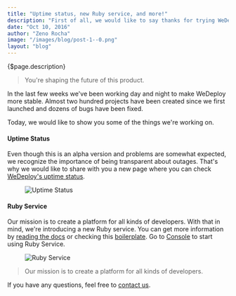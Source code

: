 ```yaml
---
title: "Uptime status, new Ruby service, and more!"
description: "First of all, we would like to say thanks for trying WeDeploy! You're shaping the future of this product, so we appreciate you taking the time to provide some feedback."
date: "Oct 10, 2016"
author: "Zeno Rocha"
image: "/images/blog/post-1--0.png"
layout: "blog"
---
```


<article>

{$page.description}

> You're shaping the future of this product.

In the last few weeks we've been working day and night to make WeDeploy more stable. Almost two hundred projects have been created since we first launched and dozens of bugs have been fixed.

Today, we would like to show you some of the things we're working on.

#### Uptime Status

Even though this is an alpha version and problems are somewhat expected, we recognize the importance of being transparent about outages. That's why we would like to share with you a new page where you can check [WeDeploy's uptime status](https://status.wedeploy.com/).

<figure>
	<img src="../images/blog/post-1--0.png" alt="Uptime Status">
</figure>

#### Ruby Service

Our mission is to create a platform for all kinds of developers. With that in mind, we're introducing a new Ruby service. You can get more information by [reading the docs](/docs/other/ruby/) or checking this [boilerplate](https://github.com/wedeploy/boilerplate-ruby). Go to [Console](https://console.wedeploy.com) to start using Ruby Service.

<figure>
	<img class="original-size" src="../images/blog/post-1--1.png" srcset="../images/blog/post-1--1.png 1x, ../images/blog/post-1--1-2x.png 2x" alt="Ruby Service">
</figure>

> Our mission is to create a platform for all kinds of developers.

If you have any questions, feel free to [contact us](https://chat.wedeploy.com/).

</article>
